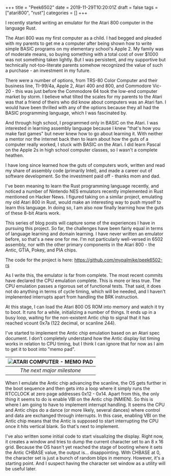 +++
title = "Peek6502"
date = 2019-11-29T10:20:01Z
draft = false
tags = ["atari800", "rust"]
categories = []
+++

I recently started writing an emulator for the Atari 800 computer in the language Rust.

The Atari 800 was my first computer as a child. I had begged and pleaded with my parents to get me a computer after being shown how to write simple BASIC programs on my elementary school's Apple 2. My family was of moderate means, so buying something with a total cost of over $1000 was not something taken lightly. But I was persistent, and my supportive but technically not-too-literate parents somehow recognized the value of such a purchase - an investment in my future.

There were a number of options, from TRS-80 Color Computer and their business line, TI-99/4a, Apple 2, Atari 400 and 800, and Commodore Vic-20 - this was just before the Commodore 64 took the low-end computer market by storm. I believe what tilted the scales for my parents to the Atari was that a friend of theirs who did know about computers was an Atari fan. I would have been thrilled with any of the options because they all had the BASIC programming language, which I was fascinated by.

And through high school, I programmed only in BASIC on the Atari. I was interested in learning assembly language because I knew "that's how you make fast games" but never knew how to go about learning it. With neither a mentor nor the internet back then to learn about how the guts of a computer really worked, I stuck with BASIC on the Atari. I did learn Pascal on the Apple 2s in high school computer classes, so I wasn't a complete heathen.

I have long since learned how the guts of computers work, written and read my share of assembly code (primarily Intel), and made a career out of software development. So the investment paid off - thanks mom and dad.

I've been meaning to learn the Rust programming language recently, and noticed a number of Nintendo NES emulators recently implemented in Rust mentioned on Hacker News. I figured taking on a similar project, emulating my old Atari 800 in Rust, would make an interesting way to push myself to learn this language. In doing so, I am also now finally learning how the guts of these 8-bit Ataris work.

This series of blog posts will capture some of the experiences I have in pursuing this project. So far, the challenges have been fairly equal in terms of language learning and domain learning. I have never written an emulator before, so that's a new one for me. I'm not particularly well-versed in 6502 assembly, nor with the other primary components in the Atari 800 - the Antic, GTIA, Pokey, and PIA chips.

The code for the project is here: https://github.com/mypalmike/peek6502-rs

As I write this, the emulator is far from complete. The most recent commits have declared the CPU emulation complete. This is more or less true. The CPU emulation passes a rigorous set of functional tests. That said, it does not do anything in terms of cycle timing, which will be needed, and I haven't implenented interrupts apart from handling the BRK instruction.

At this stage, I can load the Atari 800 OS ROM into memory and watch it try to boot. It runs for a while, initializing a number of things. It ends up in a busy loop, waiting for the non-existent Antic chip to signal that it has reached vcount 0x7a (122 decimal, or scanline 244).

I've started to implement the Antic chip emulation based on an Atari spec document. I don't completely understand how the Antic display list timing works in relation to CPU timing, but I think I can ignore that for now as I aim to get it to boot into "memo pad".

| ![ATARI COMPUTER - MEMO PAD](/images/Atari_Computer_Memo_Pad.png) | 
|:--:| 
| *The next major milestone* |

<!-- ![ATARI COMPUTER - MEMO PAD](/images/Atari_Computer_Memo_Pad.png)
* Next major goal* -->

When I emulate the Antic chip advancing the scanline, the OS gets further in the boot sequence and then gets into a loop where it simply runs the RTCCLOCK at zero page addresses 0x12 - 0x14. Apart from this, the only thing it seems to do is enable VBI on the Antic chip (NMIEN). So this is where I am going to have to implement interrupt handling. It seems the CPU and Antic chips do a dance (or more likely, several dances) where control and data are exchanged through interrupts. In this case, enabling VBI on the Antic chip means that the Antic is supposed to start interrupting the CPU once it hits vertical blank. So that's next to implement.

I've also written some initial code to start visualizing the display. Right now, it creates a window and tries to dump the current character set to an 8 x 16 grid. Because the OS hasn't yet reached the stage of booting where it sets the Antic CHBASE value, the output is... disappointing. With CHBASE at 0, the character set is just a bunch of random blips in memory. However, it's a starting point. And I suspect having the character set window as a utility will be useful later.
